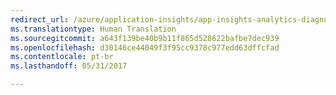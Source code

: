 ```yaml
---
redirect_url: /azure/application-insights/app-insights-analytics-diagnostics
ms.translationtype: Human Translation
ms.sourcegitcommit: a643f139be40b9b11f865d528622bafbe7dec939
ms.openlocfilehash: d30146ce44049f3f95cc9378c977edd63dffcfad
ms.contentlocale: pt-br
ms.lasthandoff: 05/31/2017

---
```


